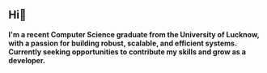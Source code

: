 ## Hi👋 
**I&apos;m a recent Computer Science graduate from the University of Lucknow, with a passion for building robust, scalable, and efficient systems. Currently seeking opportunities to contribute my skills and grow as a developer.**
